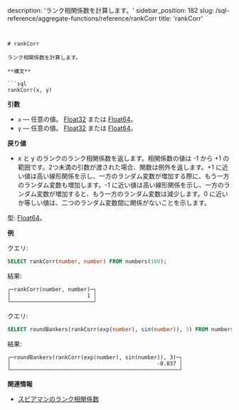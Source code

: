 description: 'ランク相関係数を計算します。'
sidebar_position: 182
slug: /sql-reference/aggregate-functions/reference/rankCorr
title: 'rankCorr'
```


# rankCorr

ランク相関係数を計算します。

**構文**

```sql
rankCorr(x, y)
```

**引数**

- `x` — 任意の値。 [Float32](/sql-reference/data-types/float) または [Float64](/sql-reference/data-types/float)。
- `y` — 任意の値。 [Float32](/sql-reference/data-types/float) または [Float64](/sql-reference/data-types/float)。

**戻り値**

- x と y のランクのランク相関係数を返します。相関係数の値は -1 から +1 の範囲です。2つ未満の引数が渡された場合、関数は例外を返します。+1 に近い値は高い線形関係を示し、一方のランダム変数が増加する際に、もう一方のランダム変数も増加します。-1 に近い値は高い線形関係を示し、一方のランダム変数が増加すると、もう一方のランダム変数は減少します。0 に近いか等しい値は、二つのランダム変数間に関係がないことを示します。

型: [Float64](/sql-reference/data-types/float)。

**例**

クエリ:

```sql
SELECT rankCorr(number, number) FROM numbers(100);
```

結果:

```text
┌─rankCorr(number, number)─┐
│                        1 │
└──────────────────────────┘
```

クエリ:

```sql
SELECT roundBankers(rankCorr(exp(number), sin(number)), 3) FROM numbers(100);
```

結果:

```text
┌─roundBankers(rankCorr(exp(number), sin(number)), 3)─┐
│                                              -0.037 │
└─────────────────────────────────────────────────────┘
```
**関連情報**

- [スピアマンのランク相関係数](https://en.wikipedia.org/wiki/Spearman%27s_rank_correlation_coefficient)
